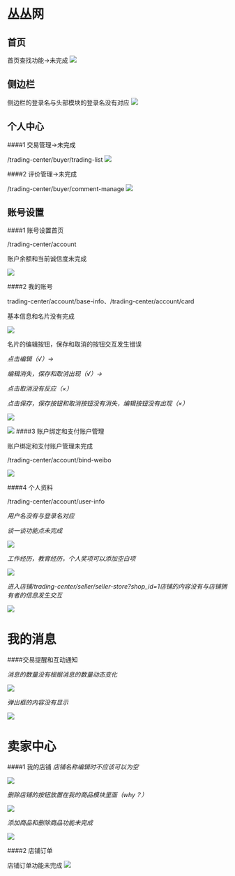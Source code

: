 丛丛网
=========================
首页
-------------------------

首页查找功能->未完成
![](http://i1.tietuku.com/dab1cb694b3846d6.png)

侧边栏
--------------------------

侧边栏的登录名与头部模块的登录名没有对应
![](http://i1.tietuku.com/8aba2ca35c1e7959.png)

个人中心
-------------------------

####1 交易管理->未完成

/trading-center/buyer/trading-list
![](http://i1.tietuku.com/502dbbb5e354ad70.png)

####2 评价管理->未完成

/trading-center/buyer/comment-manage
![](http://i1.tietuku.com/29a9e68e604d3ccc.png)

账号设置
---------
####1 账号设置首页

/trading-center/account

账户余额和当前诚信度未完成

![](http://i1.tietuku.com/093840651ac27ac4.png)

####2 我的账号

trading-center/account/base-info、/trading-center/account/card

基本信息和名片没有完成

![](http://i1.tietuku.com/4187fe3259cc3991.png)

名片的编辑按钮，保存和取消的按钮交互发生错误

*点击编辑（√）->*

*编辑消失，保存和取消出现（√）->*

*点击取消没有反应（×）*

*点击保存，保存按钮和取消按钮没有消失，编辑按钮没有出现（×）*

![](http://i1.tietuku.com/7453d2cb81e10280.png)

![](http://i1.tietuku.com/378fa59284484173.png)
####3 账户绑定和支付账户管理

账户绑定和支付账户管理未完成

/trading-center/account/bind-weibo

![](http://i1.tietuku.com/c4a9da4387fc6e2f.png)

####4 个人资料

/trading-center/account/user-info

*用户名没有与登录名对应*

*谈一谈功能点未完成*

![](http://i1.tietuku.com/beef512a201a238f.png)

*工作经历，教育经历，个人奖项可以添加空白项*

![](http://i1.tietuku.com/562265d612929f62.png)

*进入店铺/trading-center/seller/seller-store?shop_id=1店铺的内容没有与店铺拥有者的信息发生交互*

![](http://i1.tietuku.com/130d025360ae41b8.png)

我的消息
=========
####交易提醒和互动通知

*消息的数量没有根据消息的数量动态变化*

![](http://i1.tietuku.com/8b9c96ab3c069287.png)

*弹出框的内容没有显示*

![](http://i1.tietuku.com/6c81d0174d3517c7.png)

卖家中心
=========
####1 我的店铺
*店铺名称编辑时不应该可以为空*

![](http://i1.tietuku.com/403b87955885285a.png)

*删除店铺的按钮放置在我的商品模块里面（why？）*

![](http://i1.tietuku.com/ed218d99239ccc36.png)

*添加商品和删除商品功能未完成*

![](http://i1.tietuku.com/7825deac9ed2cb0a.png)

####2 店铺订单

店铺订单功能未完成
![](http://i1.tietuku.com/e9413d855df1aeb1.png)
